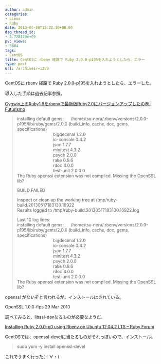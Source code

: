 ```yaml
---
author: admin
categories:
- Linux
- Ruby
date: 2013-06-08T15:22:10+00:00
dsq_thread_id:
- 3.728179e+09
pvc_views:
- 5604
tags:
- CentOS
title: CentOSに rbenv 経路で Ruby 2.0.0-p195を入れようとしたら、エラー
type: post
url: /archives/=1389
---
```


CentOSに rbenv 経路で Ruby 2.0.0-p195を入れようとしたら、エラーした。

導入した手順は過去記事参照。

<a href="https://futurismo.biz/archives/1383" target="_blank">Cygwin上のRuby1.9をrbenvで最新版Ruby2.0にバージョンアップしたの巻 | Futurismo</a>

> installing default gems:&#160;&#160;&#160;&#160;&#160; /home/tsu-nera/.rbenv/versions/2.0.0-p195/lib/ruby/gems/2.0.0 (build_info, cache, doc, gems, specifications)   
> &#160;&#160;&#160;&#160;&#160;&#160;&#160;&#160;&#160;&#160;&#160;&#160;&#160;&#160;&#160;&#160;&#160;&#160;&#160;&#160;&#160;&#160;&#160;&#160;&#160;&#160;&#160;&#160;&#160; bigdecimal 1.2.0   
> &#160;&#160;&#160;&#160;&#160;&#160;&#160;&#160;&#160;&#160;&#160;&#160;&#160;&#160;&#160;&#160;&#160;&#160;&#160;&#160;&#160;&#160;&#160;&#160;&#160;&#160;&#160;&#160;&#160; io-console 0.4.2   
> &#160;&#160;&#160;&#160;&#160;&#160;&#160;&#160;&#160;&#160;&#160;&#160;&#160;&#160;&#160;&#160;&#160;&#160;&#160;&#160;&#160;&#160;&#160;&#160;&#160;&#160;&#160;&#160;&#160; json 1.7.7   
> &#160;&#160;&#160;&#160;&#160;&#160;&#160;&#160;&#160;&#160;&#160;&#160;&#160;&#160;&#160;&#160;&#160;&#160;&#160;&#160;&#160;&#160;&#160;&#160;&#160;&#160;&#160;&#160;&#160; minitest 4.3.2   
> &#160;&#160;&#160;&#160;&#160;&#160;&#160;&#160;&#160;&#160;&#160;&#160;&#160;&#160;&#160;&#160;&#160;&#160;&#160;&#160;&#160;&#160;&#160;&#160;&#160;&#160;&#160;&#160;&#160; psych 2.0.0   
> &#160;&#160;&#160;&#160;&#160;&#160;&#160;&#160;&#160;&#160;&#160;&#160;&#160;&#160;&#160;&#160;&#160;&#160;&#160;&#160;&#160;&#160;&#160;&#160;&#160;&#160;&#160;&#160;&#160; rake 0.9.6   
> &#160;&#160;&#160;&#160;&#160;&#160;&#160;&#160;&#160;&#160;&#160;&#160;&#160;&#160;&#160;&#160;&#160;&#160;&#160;&#160;&#160;&#160;&#160;&#160;&#160;&#160;&#160;&#160;&#160; rdoc 4.0.0   
> &#160;&#160;&#160;&#160;&#160;&#160;&#160;&#160;&#160;&#160;&#160;&#160;&#160;&#160;&#160;&#160;&#160;&#160;&#160;&#160;&#160;&#160;&#160;&#160;&#160;&#160;&#160;&#160;&#160; test-unit 2.0.0.0   
> The Ruby openssl extension was not compiled. Missing the OpenSSL lib?
> 
> BUILD FAILED
> 
> Inspect or clean up the working tree at /tmp/ruby-build.20130517183130.16922   
> Results logged to /tmp/ruby-build.20130517183130.16922.log
> 
> Last 10 log lines:   
> installing default gems:&#160;&#160;&#160;&#160;&#160; /home/tsu-nera/.rbenv/versions/2.0.0-p195/lib/ruby/gems/2.0.0 (build_info, cache, doc, gems, specifications)   
> &#160;&#160;&#160;&#160;&#160;&#160;&#160;&#160;&#160;&#160;&#160;&#160;&#160;&#160;&#160;&#160;&#160;&#160;&#160;&#160;&#160;&#160;&#160;&#160;&#160;&#160;&#160;&#160;&#160; bigdecimal 1.2.0   
> &#160;&#160;&#160;&#160;&#160;&#160;&#160;&#160;&#160;&#160;&#160;&#160;&#160;&#160;&#160;&#160;&#160;&#160;&#160;&#160;&#160;&#160;&#160;&#160;&#160;&#160;&#160;&#160;&#160; io-console 0.4.2   
> &#160;&#160;&#160;&#160;&#160;&#160;&#160;&#160;&#160;&#160;&#160;&#160;&#160;&#160;&#160;&#160;&#160;&#160;&#160;&#160;&#160;&#160;&#160;&#160;&#160;&#160;&#160;&#160;&#160; json 1.7.7   
> &#160;&#160;&#160;&#160;&#160;&#160;&#160;&#160;&#160;&#160;&#160;&#160;&#160;&#160;&#160;&#160;&#160;&#160;&#160;&#160;&#160;&#160;&#160;&#160;&#160;&#160;&#160;&#160;&#160; minitest 4.3.2   
> &#160;&#160;&#160;&#160;&#160;&#160;&#160;&#160;&#160;&#160;&#160;&#160;&#160;&#160;&#160;&#160;&#160;&#160;&#160;&#160;&#160;&#160;&#160;&#160;&#160;&#160;&#160;&#160;&#160; psych 2.0.0   
> &#160;&#160;&#160;&#160;&#160;&#160;&#160;&#160;&#160;&#160;&#160;&#160;&#160;&#160;&#160;&#160;&#160;&#160;&#160;&#160;&#160;&#160;&#160;&#160;&#160;&#160;&#160;&#160;&#160; rake 0.9.6   
> &#160;&#160;&#160;&#160;&#160;&#160;&#160;&#160;&#160;&#160;&#160;&#160;&#160;&#160;&#160;&#160;&#160;&#160;&#160;&#160;&#160;&#160;&#160;&#160;&#160;&#160;&#160;&#160;&#160; rdoc 4.0.0   
> &#160;&#160;&#160;&#160;&#160;&#160;&#160;&#160;&#160;&#160;&#160;&#160;&#160;&#160;&#160;&#160;&#160;&#160;&#160;&#160;&#160;&#160;&#160;&#160;&#160;&#160;&#160;&#160;&#160; test-unit 2.0.0.0   
> The Ruby openssl extension was not compiled. Missing the OpenSSL lib? 

openssl がないぞと言われるが、インストールはされている。

OpenSSL 1.0.0-fips 29 Mar 2010

調べてみると、libssl-devなるものが必要なようだ。

<a href="https://www.ruby-forum.com/topic/4411882" target="_blank">Installing Ruby 2.0.0-p0 using Rbenv on Ubuntu 12.04.2 LTS &#8211; Ruby Forum</a>

CentOSでは、openssl-develに当たるものがそれっぽいので、インストール。

> sudo yum -y install openssl-devel

これでうまく行った(・∀・)
